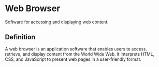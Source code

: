 # Web Browser

Software for accessing and displaying web content.

## Definition
A web browser is an application software that enables users to access, retrieve, and display content from the World Wide Web. It interprets HTML, CSS, and JavaScript to present web pages in a user-friendly format.

